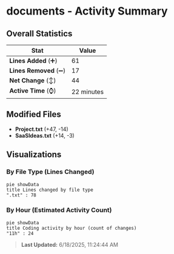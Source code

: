 # documents - Activity Summary 

## Overall Statistics

| Stat                   | Value                                                             |
| ---------------------- | ----------------------------------------------------------------- |
| **Lines Added** (➕)   | 61                                          |
| **Lines Removed** (➖) | 17                                        |
| **Net Change** (↕)    | 44                |
| **Active Time** (⌚)   | 22 minutes |


## Modified Files
- **Project.txt** (+47, -14)
- **SaaSIdeas.txt** (+14, -3)

## Visualizations

### By File Type (Lines Changed)

```mermaid
pie showData
title Lines changed by file type
".txt" : 78
```

### By Hour (Estimated Activity Count)

```mermaid
pie showData
title Coding activity by hour (count of changes)
"11h" : 24
```


> **Last Updated:** 6/18/2025, 11:24:44 AM